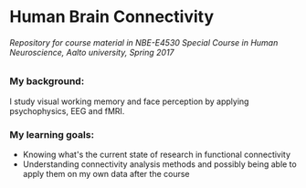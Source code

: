 # Human Brain Connectivity
###### Repository for course material in NBE-E4530 Special Course in Human Neuroscience, Aalto university, Spring 2017

### My background:
I study visual working memory and face perception by applying psychophysics, EEG and fMRI.

### My learning goals:
* Knowing what's the current state of research in functional connectivity 
* Understanding connectivity analysis methods and possibly being able to apply them on my own data after the course



